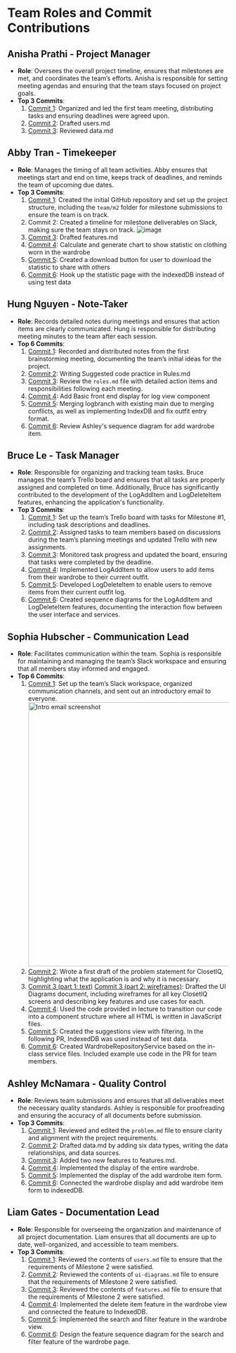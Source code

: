 # Team Roles and Commit Contributions

## Anisha Prathi - Project Manager

- **Role**: Oversees the overall project timeline, ensures that milestones are met, and coordinates the team’s efforts. Anisha is responsible for setting meeting agendas and ensuring that the team stays focused on project goals.
- **Top 3 Commits**:
  1. [Commit 1](https://docs.google.com/document/d/1K1DXzFCZuhf6Vd_p5dW52NF7W1mOVx7mjVKIlJdaC_A/edit): Organized and led the first team meeting, distributing tasks and ensuring deadlines were agreed upon.
  2. [Commit 2](https://github.com/nhan0504/CS326/commit/b01d98bcc9de7093b8f20c2323903c2539b5c3ea): Drafted users.md
  3. [Commit 3](https://github.com/nhan0504/CS326/commit/a2f3334d67c75d8c51bce8234e6f30f0a543f572): Reviewed data.md

## Abby Tran - Timekeeper

- **Role**: Manages the timing of all team activities. Abby ensures that meetings start and end on time, keeps track of deadlines, and reminds the team of upcoming due dates.
- **Top 3 Commits**:
  1. [Commit 1](https://github.com/nhan0504/CS326/commit/8be2b6b72886a65f484eb2fefaa3ae65c38be65f): Created the initial GitHub repository and set up the project structure, including the `team/m2` folder for milestone submissions to ensure the team is on track.
  2. Commit 2: Created a timeline for milestone deliverables on Slack, making sure the team stays on track.
     ![image](https://github.com/user-attachments/assets/7a15752a-efdc-41b9-89cb-d7490069a78a)
  3. [Commit 3](https://github.com/nhan0504/CS326/commit/0bc6ac7e84f529f562016dbac994372a284b801e): Drafted features.md
  4. [Commit 4](https://github.com/nhan0504/CS326/pull/14/commits/67a7d2bcc722866c948cc7114b152a30625bc1f4): Calculate and generate chart to show statistic on clothing worn in the wardrobe
  5. [Commit 5](https://github.com/nhan0504/CS326/pull/24/commits/dcc1ef0836c982c30debd28b0a958d54844a8101): Created a download button for user to download the statistic to share with others
  6. [Commit 6](https://github.com/nhan0504/CS326/pull/26/commits/dd49ea176808bb86fefe7b8a59309d46e113232a): Hook up the statistic page with the indexedDB instead of using test data

## Hung Nguyen - Note-Taker

- **Role**: Records detailed notes during meetings and ensures that action items are clearly communicated. Hung is responsible for distributing meeting minutes to the team after each session.
- **Top 6 Commits**:
  1. [Commit 1](https://docs.google.com/document/d/1K1DXzFCZuhf6Vd_p5dW52NF7W1mOVx7mjVKIlJdaC_A/edit): Recorded and distributed notes from the first brainstorming meeting, documenting the team’s initial ideas for the project.
  2. [Commit 2](https://github.com/nhan0504/CS326/blob/main/team/m2/Rules.md): Writing Suggested code practice in Rules.md
  3. [Commit 3](https://github.com/nhan0504/CS326/edit/main/team/m2/roles.md): Review the `roles.md` file with detailed action items and responsibilities following each meeting.
  4. [Commit 4](https://github.com/nhan0504/CS326/pull/38/commits): Add Basic front end display for log view component
  5. [Commit 5](https://github.com/nhan0504/CS326/pull/42/commits): Merging logbranch with existing main due to merging conflicts, as well as implementing IndexDB and fix outfit entry format.
  6. [Commit 6](https://github.com/nhan0504/CS326/pull/48): Review Ashley's sequence diagram for add wardrobe item.

## Bruce Le - Task Manager

- **Role**: Responsible for organizing and tracking team tasks. Bruce manages the team’s Trello board and ensures that all tasks are properly assigned and completed on time. Additionally, Bruce has significantly contributed to the development of the LogAddItem and LogDeleteItem features, enhancing the application's functionality.
- **Top 3 Commits**:
  1. [Commit 1](https://github.com/repo/commit1): Set up the team’s Trello board with tasks for Milestone #1, including task descriptions and deadlines.
  2. [Commit 2](https://github.com/repo/commit2): Assigned tasks to team members based on discussions during the team’s planning meetings and updated Trello with new assignments.
  3. [Commit 3](https://github.com/repo/commit3): Monitored task progress and updated the board, ensuring that tasks were completed by the deadline.
  4. [Commit 4](https://github.com/repo/commit4): Implemented LogAddItem to allow users to add items from their wardrobe to their current outfit.
  5. [Commit 5](https://github.com/repo/commit5): Developed LogDeleteItem to enable users to remove items from their current outfit log.
  6. [Commit 6](https://github.com/repo/commit6): Created sequence diagrams for the LogAddItem and LogDeleteItem features, documenting the interaction flow between the user interface and services.

## Sophia Hubscher - Communication Lead

- **Role**: Facilitates communication within the team. Sophia is responsible for maintaining and managing the team’s Slack workspace and ensuring that all members stay informed and engaged.
- **Top 6 Commits**:
  1. [Commit 1](https://github.com/nhan0504/CS326/commit/3c0b25f93e22033bc5a6a4d1d36e56e9fa3abd03): Set up the team’s Slack workspace, organized communication channels, and sent out an introductory email to everyone.
     <img width="600" alt="Intro email screenshot" src="https://github.com/user-attachments/assets/3ad52e6b-c4ff-4d9b-af00-c774f2e4a7c1">
  2. [Commit 2](https://github.com/nhan0504/CS326/commit/d154f7491d8b4026fd1e22698833970d91f6eeaa): Wrote a first draft of the problem statement for ClosetIQ, highlighting what the application is and why it is necessary.
  3. [Commit 3 (part 1: text)](https://github.com/nhan0504/CS326/commit/aa7b6abb93fdf237de39fb75ad1e6e83692bb92b) [Commit 3 (part 2: wireframes)](https://github.com/nhan0504/CS326/commit/4ec2d74cf83cd750f1c9819d84d1ea8f1bbaf88e): Drafted the UI Diagrams document, including wireframes for all key ClosetIQ screens and describing key features and use cases for each.
  4. [Commit 4](https://github.com/nhan0504/CS326/commit/55e7093bb87e7caf791348b14ec2857d9b151ef5): Used the code provided in lecture to transition our code into a component structure where all HTML is written in JavaScript files.
  5. [Commit 5](https://github.com/nhan0504/CS326/commit/ba203cc900d4d7dc2a4b075fbfd1decafbbf3102): Created the suggestions view with filtering. In the following PR, IndexedDB was used instead of test data.
  6. [Commit 6](https://github.com/nhan0504/CS326/commit/bdcdc2c3852c494e83a596f4da80a47f13348a20): Created WardrobeRepositoryService based on the in-class service files. Included example use code in the PR for team members.

## Ashley McNamara - Quality Control

- **Role**: Reviews team submissions and ensures that all deliverables meet the necessary quality standards. Ashley is responsible for proofreading and ensuring the accuracy of all documents before submission.
- **Top 3 Commits**:
  1. [Commit 1](https://github.com/nhan0504/CS326/commit/85534ba1dc992358ae6ff457300a44ac80cfbb02): Reviewed and edited the `problem.md` file to ensure clarity and alignment with the project requirements.
  2. [Commit 2](https://github.com/nhan0504/CS326/commit/1a4b437f153d5906a13a9f49570929917df82956): Drafted data.md by adding six data types, writing the data relationships, and data sources.
  3. [Commit 3](https://github.com/nhan0504/CS326/commit/40f17e71fd9af1e581eec09fe8f057289f5a126b): Added two new features to features.md.
  4. [Commit 4](https://github.com/nhan0504/CS326/pull/18/commits/fef740cdedd25b41165e0e4cc9ad45148ef29e03): Implemented the display of the entire wardrobe.
  5. [Commit 5](https://github.com/nhan0504/CS326/commit/9b1d5e8e65eb0c8d38826f2aaab28567eb4c21ca#diff-d51acda97ae090fb3170e1a8a4f8642a58b73c2d76e5c840e397c5ecf7c6446e): Implemented the display of the add wardrobe item form.
  6. [Commit 6](https://github.com/nhan0504/CS326/commit/57295146a82c7eaa2bb12f1e7ca787ef6898a876#diff-3e7232ca895987f2da1629aebba926d04f7bc027e5a74848d9c5f27d774d5853): Connected the wardrobe display and add wardrobe item form to indexedDB.

## Liam Gates - Documentation Lead

- **Role**: Responsible for overseeing the organization and maintenance of all project documentation. Liam ensures that all documents are up to date, well-organized, and accessible to team members.
- **Top 3 Commits**:
  1. [Commit 1](https://github.com/nhan0504/CS326/commit/1254893a73528c9605c68df5d648e4c8194401aa): Reviewed the contents of `users.md` file to ensure that the requirements of Milestone 2 were satisfied.
  2. [Commit 2](https://github.com/nhan0504/CS326/commit/d2ca24dd6295fe8f4ef1ef1d19d66d2c4aca7c6f): Reviewed the contents of `ui-diagrams.md` file to ensure that the requirements of Milestone 2 were satisfied.
  3. [Commit 3](https://github.com/nhan0504/CS326/commit/1abc39fa1969e43ba857c71bccef948e5dd1e70b): Reviewed the contents of `features.md` file to ensure that the requirements of Milestone 2 were satisfied.
  4. [Commit 4](https://github.com/nhan0504/CS326/commit/96385bb865ecf4ce58241380e8a62f69c1099587): Implemented the delete item feature in the wardrobe view and connected the feature to IndexedDB.
  5. [Commit 5](https://github.com/nhan0504/CS326/commit/55e1ff0e1752c7227fe628b1ed954fc82d83b589): Implemented the search and filter feature in the wardrobe view.
  6. [Commit 6](https://github.com/nhan0504/CS326/pull/71/commits/8a0bace8e384a4831a69692bd4b74422b195676b): Design the feature sequence diagram for the search and filter feature of the wardrobe page.
